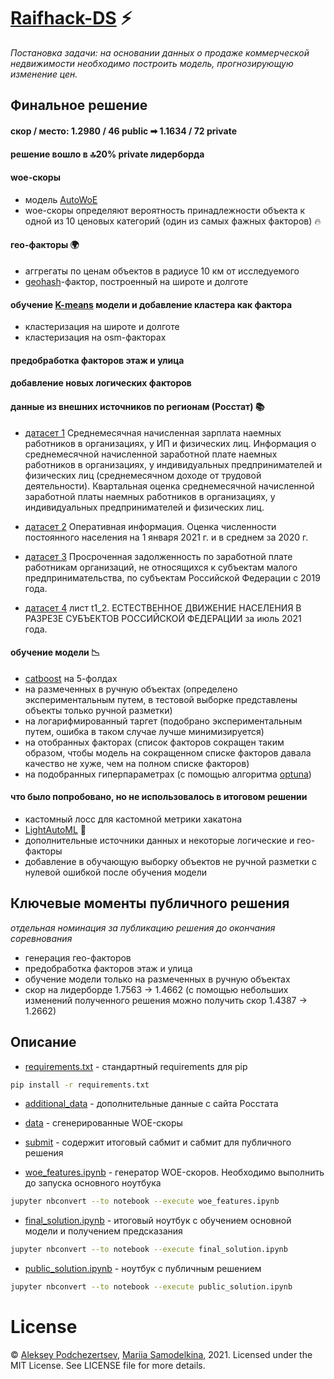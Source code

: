 # [Raifhack-DS](https://russianhackers.notion.site/Raifhack-DS-266336ee6b7640c691364a9bb49885dd) ⚡

*Постановка задачи: на основании данных о продаже коммерческой недвижимости необходимо построить модель, прогнозирующую изменение цен.*

## Финальное решение 
#### скор / место: 1.2980 / 46 public ➡ 1.1634 / 72 private

#### решение вошло в 🔝20% private лидерборда

#### woe-скоры
* модель [AutoWoE](https://github.com/sberbank-ai-lab/AutoMLWhiteboxv)
* woe-скоры определяют вероятность принадлежности объекта к одной из 10 ценовых категорий (один из самых фажных факторов) 🔥

#### гео-факторы 🌍
* аггрегаты по ценам объектов в радиусе 10 км от исследуемого
* [geohash](https://github.com/wdm0006/pygeohash)-фактор, построенный на широте и долготе

#### обучение [K-means](https://github.com/scikit-learn/scikit-learn) модели и добавление кластера как фактора
* кластеризация на широте и долготе
* кластеризация на osm-факторах

#### предобработка факторов этаж и улица

#### добавление новых логических факторов

#### данные из внешних источников по регионам (Росстат) 📚

* [датасет 1](https://rosstat.gov.ru/labor_market_employment_salaries)
Среднемесячная начисленная зарплата наемных работников в организациях, у ИП и физических лиц.
Информация о среднемесячной начисленной заработной плате наемных работников в организациях, у индивидуальных предпринимателей и физических лиц (среднемесячном доходе от трудовой деятельности).
Квартальная оценка среднемесячной начисленной заработной платы наемных работников в организациях, у индивидуальных предпринимателей и физических лиц.

* [датасет 2](https://rosstat.gov.ru/folder/12781)
Оперативная информация.
Оценка численности постоянного населения на 1 января 2021 г. и в среднем за 2020 г.

* [датасет 3](https://rosstat.gov.ru/labor_market_employment_salaries)
Просроченная задолженность по заработной плате работникам организаций, не относящихся к субъектам малого предпринимательства, по субъектам Российской Федерации c 2019 года.

* [датасет 4](https://rosstat.gov.ru/storage/mediabank/edn07_2021.htm) лист t1_2.
ЕСТЕСТВЕННОЕ ДВИЖЕНИЕ НАСЕЛЕНИЯ В РАЗРЕЗЕ СУБЪЕКТОВ РОССИЙСКОЙ ФЕДЕРАЦИИ за июль 2021 года.

#### обучение модели 📉
* [catboost](https://github.com/catboost/catboost) на 5-фолдах
* на размеченных в ручную объектах (определено экспериментальным путем, в тестовой выборке представлены объекты только ручной разметки)
* на логарифмированный таргет (подобрано экспериментальным путем, ошибка в таком случае лучше минимизируется)
* на отобранных факторах (список факторов сокращен таким образом, чтобы модель на сокращенном списке факторов давала качество не хуже, чем на полном списке факторов)
* на подобранных гиперпараметрах (с помощью алгоритма [optuna](https://github.com/optuna/optuna))

#### что было попробовано, но не использовалось в итоговом решении
* кастомный лосс для кастомной метрики хакатона
* [LightAutoML](https://github.com/sberbank-ai-lab/LightAutoML) 🦙
* дополнительные источники данных и некоторые логические и гео-факторы
* добавление в обучающую выборку объектов не ручной разметки с нулевой ошибкой после обучения модели

## Ключевые моменты публичного решения

*отдельная номинация за публикацию решения до окончания соревнования*

* генерация гео-факторов
* предобработка факторов этаж и улица
* обучение модели только на размеченных в ручную объектах
* скор на лидерборде 1.7563 → 1.4662 (с помощью небольших изменений полученного решения можно получить скор 1.4387 → 1.2662)

## Описание

* [requirements.txt](/requirements.txt) - стандартный requirements для pip
```bash
pip install -r requirements.txt 
```
* [additional_data](/additional_data) - дополнительные данные с сайта Росстата
* [data](/data) - сгенерированные WOE-скоры
* [submit](/submit) - содержит итоговый сабмит и сабмит для публичного решения

* [woe_features.ipynb](woe_features.ipynb) - генератор WOE-скоров. Необходимо выполнить до запуска основного ноутбука
```bash
jupyter nbconvert --to notebook --execute woe_features.ipynb
```

* [final_solution.ipynb](final_solution.ipynb) - итоговый ноутбук с обучением основной модели и получением предсказания
```bash
jupyter nbconvert --to notebook --execute final_solution.ipynb
```

* [public_solution.ipynb](public_solution.ipynb) - ноутбук с публичным решением
```bash
jupyter nbconvert --to notebook --execute public_solution.ipynb
```

# License
© [Aleksey Podchezertsev](https://github.com/AsciiShell),
  [Mariia Samodelkina](https://github.com/goo-goo-goo-joob), 2021. 
Licensed under the MIT License. See LICENSE file for more details.
